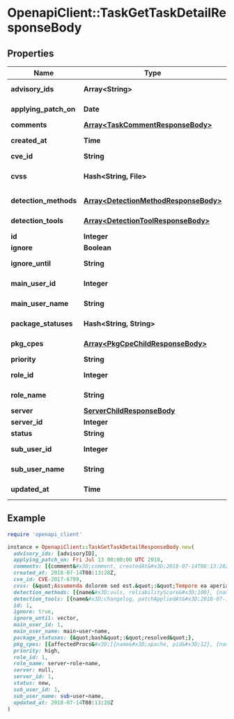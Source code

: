 # OpenapiClient::TaskGetTaskDetailResponseBody

## Properties

| Name | Type | Description | Notes |
| ---- | ---- | ----------- | ----- |
| **advisory_ids** | **Array&lt;String&gt;** | advisoryIDs of cve | [optional] |
| **applying_patch_on** | **Date** | ApplyingPatchOn of task | [optional] |
| **comments** | [**Array&lt;TaskCommentResponseBody&gt;**](TaskCommentResponseBody.md) | Comment of task | [optional] |
| **created_at** | **Time** | created time of task |  |
| **cve_id** | **String** | CVE ID of task |  |
| **cvss** | **Hash&lt;String, File&gt;** | Key Value of CveID and Cvss of task | [optional] |
| **detection_methods** | [**Array&lt;DetectionMethodResponseBody&gt;**](DetectionMethodResponseBody.md) | DetectionMethod of task | [optional] |
| **detection_tools** | [**Array&lt;DetectionToolResponseBody&gt;**](DetectionToolResponseBody.md) | DetectionTools of task | [optional] |
| **id** | **Integer** | ID of task |  |
| **ignore** | **Boolean** | Ignore of task |  |
| **ignore_until** | **String** | Ignore until of task | [optional] |
| **main_user_id** | **Integer** | MainUserID of task | [optional] |
| **main_user_name** | **String** | MainUserName of task | [optional] |
| **package_statuses** | **Hash&lt;String, String&gt;** | packageStatus of task | [optional] |
| **pkg_cpes** | [**Array&lt;PkgCpeChildResponseBody&gt;**](PkgCpeChildResponseBody.md) | Pcakge And Cpe list of task | [optional] |
| **priority** | **String** | Priority of task |  |
| **role_id** | **Integer** | ServerRoleID of task |  |
| **role_name** | **String** | ServerRoleName of task |  |
| **server** | [**ServerChildResponseBody**](ServerChildResponseBody.md) |  |  |
| **server_id** | **Integer** | ServerID of task |  |
| **status** | **String** | Status of task |  |
| **sub_user_id** | **Integer** | SubUserID of task | [optional] |
| **sub_user_name** | **String** | SubUserName of task | [optional] |
| **updated_at** | **Time** | updated time of task |  |

## Example

```ruby
require 'openapi_client'

instance = OpenapiClient::TaskGetTaskDetailResponseBody.new(
  advisory_ids: [advisoryID],
  applying_patch_on: Fri Jul 13 00:00:00 UTC 2018,
  comments: [{comment&#x3D;comment, createdAt&#x3D;2018-07-14T08:13:28Z, id&#x3D;1, type&#x3D;system, updatedAt&#x3D;2018-07-14T08:13:28Z, userID&#x3D;1, userName&#x3D;user-name}, {comment&#x3D;comment, createdAt&#x3D;2018-07-14T08:13:28Z, id&#x3D;1, type&#x3D;system, updatedAt&#x3D;2018-07-14T08:13:28Z, userID&#x3D;1, userName&#x3D;user-name}, {comment&#x3D;comment, createdAt&#x3D;2018-07-14T08:13:28Z, id&#x3D;1, type&#x3D;system, updatedAt&#x3D;2018-07-14T08:13:28Z, userID&#x3D;1, userName&#x3D;user-name}, {comment&#x3D;comment, createdAt&#x3D;2018-07-14T08:13:28Z, id&#x3D;1, type&#x3D;system, updatedAt&#x3D;2018-07-14T08:13:28Z, userID&#x3D;1, userName&#x3D;user-name}],
  created_at: 2018-07-14T08:13:28Z,
  cve_id: CVE-2017-6799,
  cvss: {&quot;Assumenda dolorem sed est.&quot;:&quot;Tempore ea aperiam ipsum dolorem.&quot;,&quot;Aut molestias beatae et sed assumenda.&quot;:&quot;Itaque iure illo maiores officia recusandae fugiat.&quot;,&quot;Nihil sint ea et.&quot;:&quot;Et aut quasi consequatur sequi ex perspiciatis.&quot;},
  detection_methods: [{name&#x3D;vuls, reliabilityScore&#x3D;100}, {name&#x3D;vuls, reliabilityScore&#x3D;100}, {name&#x3D;vuls, reliabilityScore&#x3D;100}, {name&#x3D;vuls, reliabilityScore&#x3D;100}],
  detection_tools: [{name&#x3D;changelog, patchAppliedAt&#x3D;2018-07-14T08:13:28Z}, {name&#x3D;changelog, patchAppliedAt&#x3D;2018-07-14T08:13:28Z}, {name&#x3D;changelog, patchAppliedAt&#x3D;2018-07-14T08:13:28Z}],
  id: 1,
  ignore: true,
  ignore_until: vector,
  main_user_id: 1,
  main_user_name: main-user-name,
  package_statuses: {&quot;bash&quot;:&quot;resolved&quot;},
  pkg_cpes: [{affectedProcs&#x3D;[{name&#x3D;apache, pid&#x3D;12}, {name&#x3D;apache, pid&#x3D;12}, {name&#x3D;apache, pid&#x3D;12}], cpeID&#x3D;1, cpeURI&#x3D;cpe:2.3:a:clamav:clamav:*:*:*:*:*:*:*:*, createdAt&#x3D;2018-07-14T08:13:28Z, name&#x3D;package01, newRelease&#x3D;new release, newVersion&#x3D;2.0, pkgID&#x3D;1, release&#x3D;release, repository&#x3D;repository, serverID&#x3D;1, updatedAt&#x3D;2018-07-14T08:13:28Z, version&#x3D;1.0}, {affectedProcs&#x3D;[{name&#x3D;apache, pid&#x3D;12}, {name&#x3D;apache, pid&#x3D;12}, {name&#x3D;apache, pid&#x3D;12}], cpeID&#x3D;1, cpeURI&#x3D;cpe:2.3:a:clamav:clamav:*:*:*:*:*:*:*:*, createdAt&#x3D;2018-07-14T08:13:28Z, name&#x3D;package01, newRelease&#x3D;new release, newVersion&#x3D;2.0, pkgID&#x3D;1, release&#x3D;release, repository&#x3D;repository, serverID&#x3D;1, updatedAt&#x3D;2018-07-14T08:13:28Z, version&#x3D;1.0}, {affectedProcs&#x3D;[{name&#x3D;apache, pid&#x3D;12}, {name&#x3D;apache, pid&#x3D;12}, {name&#x3D;apache, pid&#x3D;12}], cpeID&#x3D;1, cpeURI&#x3D;cpe:2.3:a:clamav:clamav:*:*:*:*:*:*:*:*, createdAt&#x3D;2018-07-14T08:13:28Z, name&#x3D;package01, newRelease&#x3D;new release, newVersion&#x3D;2.0, pkgID&#x3D;1, release&#x3D;release, repository&#x3D;repository, serverID&#x3D;1, updatedAt&#x3D;2018-07-14T08:13:28Z, version&#x3D;1.0}, {affectedProcs&#x3D;[{name&#x3D;apache, pid&#x3D;12}, {name&#x3D;apache, pid&#x3D;12}, {name&#x3D;apache, pid&#x3D;12}], cpeID&#x3D;1, cpeURI&#x3D;cpe:2.3:a:clamav:clamav:*:*:*:*:*:*:*:*, createdAt&#x3D;2018-07-14T08:13:28Z, name&#x3D;package01, newRelease&#x3D;new release, newVersion&#x3D;2.0, pkgID&#x3D;1, release&#x3D;release, repository&#x3D;repository, serverID&#x3D;1, updatedAt&#x3D;2018-07-14T08:13:28Z, version&#x3D;1.0}],
  priority: high,
  role_id: 1,
  role_name: server-role-name,
  server: null,
  server_id: 1,
  status: new,
  sub_user_id: 1,
  sub_user_name: sub-user-name,
  updated_at: 2018-07-14T08:13:28Z
)
```

